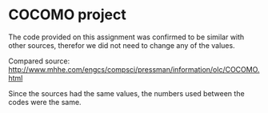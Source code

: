 # COCOMO project

The code provided on this assignment was confirmed to be similar with other sources, therefor we did not need to change any of the values.

Compared source: 
http://www.mhhe.com/engcs/compsci/pressman/information/olc/COCOMO.html

Since the sources had the same values, the numbers used between the codes were the same.

